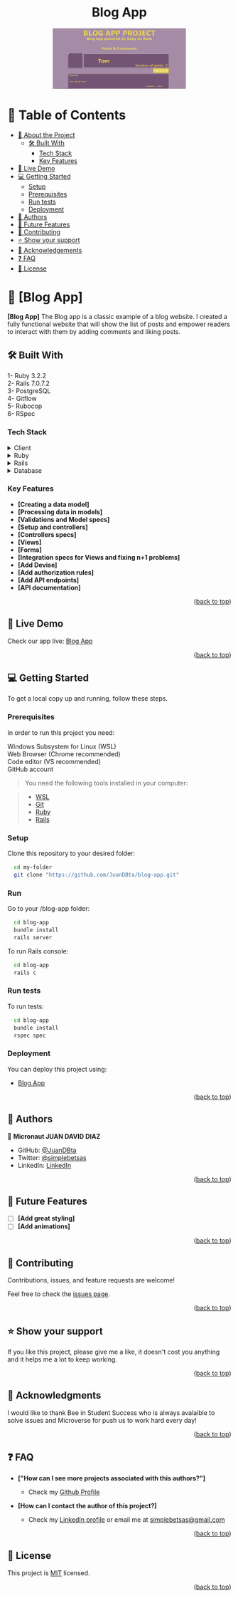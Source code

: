 <a name="readme-top"></a>

<div align="center">
 
  <h1><b>Blog App</b></h1>
 
  <img src="blog-app.png" alt="logo" width="300"  height="auto">
  <br/>

</div>


# 📗 Table of Contents

- [📖 About the Project](#about-project)
  - [🛠 Built With](#built-with)
    - [Tech Stack](#tech-stack)
    - [Key Features](#key-features)
- [🚀 Live Demo](#live-demo)
- [💻 Getting Started](#getting-started)
  - [Setup](#setup)
  - [Prerequisites](#prerequisites)
  - [Run tests](#run-tests)
  - [Deployment](#triangular_flag_on_post-deployment)
- [👥 Authors](#authors)
- [🔭 Future Features](#future-features)
- [🤝 Contributing](#contributing)
- [⭐️ Show your support](#support)
- [🙏 Acknowledgements](#acknowledgements)
- [❓ FAQ](#faq)
- [📝 License](#license)

# 📖 [Blog App] <a name="about-project"></a>

**[Blog App]** The Blog app is a classic example of a blog website. I created a fully functional website that will show the list of posts and empower readers to interact with them by adding comments and liking posts.

## 🛠 Built With <a name="built-with"></a>

1- Ruby 3.2.2<br>
2- Rails 7.0.7.2<br>
3- PostgreSQL<br>
4- Gitflow<br>
5- Rubocop<br>
6- RSpec

### Tech Stack <a name="tech-stack"></a>

<details>
  <summary>Client</summary>
  <ul>
    <li><a href="https://www.microverse.org/">Microverse</a></li>
  </ul>
</details>

<details>
<summary>Ruby</summary>
  <ul>
    <li><a href="https://www.ruby-lang.org/">Ruby</a></li>
  </ul>
</details>

<details>
<summary>Rails</summary>
  <ul>
    <li><a href="https://www.rubyonrails.org/">Rails</a></li>
  </ul>
</details>

<details>
<summary>Database</summary>
  <ul>
    <li><a href="https://www.postgresql.org/">PostgreSQL</a></li>
  </ul>
</details>


### Key Features <a name="key-features"></a>

- **[Creating a data model]**
- **[Processing data in models]**
- **[Validations and Model specs]**
- **[Setup and controllers]**
- **[Controllers specs]**
- **[Views]**
- **[Forms]**
- **[Integration specs for Views and fixing n+1 problems]**
- **[Add Devise]**
- **[Add authorization rules]**
- **[Add API endpoints]**
- **[API documentation]**

<p align="right">(<a href="#readme-top">back to top</a>)</p>

## 🚀 Live Demo <a name="live-demo"></a>

Check our app live: [Blog App](https://blog-app-ix14.onrender.com/)

<p align="right">(<a href="#readme-top">back to top</a>)</p>


## 💻 Getting Started <a name="getting-started"></a>

To get a local copy up and running, follow these steps.

### Prerequisites

In order to run this project you need:

Windows Subsystem for Linux (WSL)<br>
Web Browser (Chrome recommended)<br>
Code editor (VS recommended)<br>
GitHub account<br>

> You need the following tools installed in your computer:

> - [WSL](https://gorails.com/setup/windows/11#linux-subsystem)
> - [Git](https://www.linode.com/docs/guides/how-to-install-git-on-linux-mac-and-windows/)
> - [Ruby](https://github.com/microverseinc/curriculum-ruby/blob/main/simple-ruby/articles/ruby_installation_instructions.md)
> - [Rails](https://gorails.com/setup/windows/11#overview)


### Setup

Clone this repository to your desired folder:

```sh
  cd my-folder
  git clone "https://github.com/JuanDBta/blog-app.git"
```
### Run

Go to your /blog-app folder:

```sh
  cd blog-app
  bundle install
  rails server
```
To run Rails console:

```sh
  cd blog-app
  rails c
```

### Run tests

To run tests:

```sh
  cd blog-app
  bundle install
  rspec spec
```
### Deployment

You can deploy this project using:<br>
- [Blog App](https://blog-app-ix14.onrender.com/)

<p align="right">(<a href="#readme-top">back to top</a>)</p>

## 👥 Authors <a name="authors"></a>

👤 **Micronaut JUAN DAVID DIAZ**

- GitHub: [@JuanDBta](https://github.com/JuanDBta)
- Twitter: [@simplebetsas](https://twitter.com/simplebetsas)
- LinkedIn: [LinkedIn](https://linkedin.com/in/simplebet/)

<p align="right">(<a href="#readme-top">back to top</a>)</p>

## 🔭 Future Features <a name="future-features"></a>

- [ ] **[Add great styling]**
- [ ] **[Add animations]**

<p align="right">(<a href="#readme-top">back to top</a>)</p>

## 🤝 Contributing <a name="contributing"></a>

Contributions, issues, and feature requests are welcome!

Feel free to check the [issues page](../../issues/).

<p align="right">(<a href="#readme-top">back to top</a>)</p>

## ⭐️ Show your support <a name="support"></a>

If you like this project, please give me a like, it doesn't cost you anything and it helps me a lot to keep working.

<p align="right">(<a href="#readme-top">back to top</a>)</p>

## 🙏 Acknowledgments <a name="acknowledgements"></a>

I would like to thank Bee in Student Success who is always avalaible to solve issues and Microverse for push us to work hard every day!

<p align="right">(<a href="#readme-top">back to top</a>)</p>

## ❓ FAQ <a name="faq"></a>

- **["How can I see more projects associated with this authors?"]**

  - Check my [Github Profile](https://github.com/JuanDBta)

- **[How can I contact the author of this project?]**

  - Check my [LinkedIn profile](https://linkedin.com/in/simplebet/) or email me at simplebetsas@gmail.com
  

<p align="right">(<a href="#readme-top">back to top</a>)</p>

## 📝 License <a name="license"></a>

This project is [MIT](./LICENSE) licensed.

<p align="right">(<a href="#readme-top">back to top</a>)</p>
 